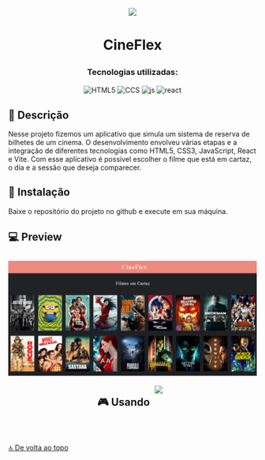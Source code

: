 <p align="center"><img src="public/favicon.ico" height="80px"/></p>

# <p align ="center">CineFlex</p>

### <p align ="center">Tecnologias utilizadas:</p>

<p align = "center">
   <img align="center" alt="HTML5" src="https://img.shields.io/badge/HTML5-E34F26?style=for-the-badge&logo=html5&logoColor=white" height="30px">
   <img align="center" alt="CCS" src="https://img.shields.io/badge/CSS3-1572B6?style=for-the-badge&logo=css3&logoColor=white" height="30px"/>
   <img align="center" alt="js" src="https://img.shields.io/badge/JavaScript-F7DF1E?style=for-the-badge&logo=javascript&logoColor=black" height="30px"/>
  <img align="center" alt="react" src="https://img.shields.io/badge/React-20232A?style=for-the-badge&logo=react&logoColor=61DAFB"  height="30px"/>
</p>

## 📖 Descrição
Nesse projeto fizemos um aplicativo que simula um sistema de reserva de bilhetes de um cinema. O desenvolvimento envolveu várias etapas e a integração de diferentes tecnologias como HTML5, CSS3, JavaScript, React e Vite. Com esse aplicativo é possível escolher o filme que está em cartaz, o dia  e a sessão que deseja comparecer.

## 🚀 Instalação
Baixe o repositório do projeto no github e execute em sua máquina.

## 💻 Preview

<div style="display: flex; flex-wrap: wrap; justify-content: center;" >
<img src="./public/preview/cineflex.png" style="margin: 10px">

## 🎮 Usando

<img src="./public/preview/zap-recall.gif" style="margin: 10px">

</div>

$~$

[🔝 De volta ao topo](#Zap_Recall)

